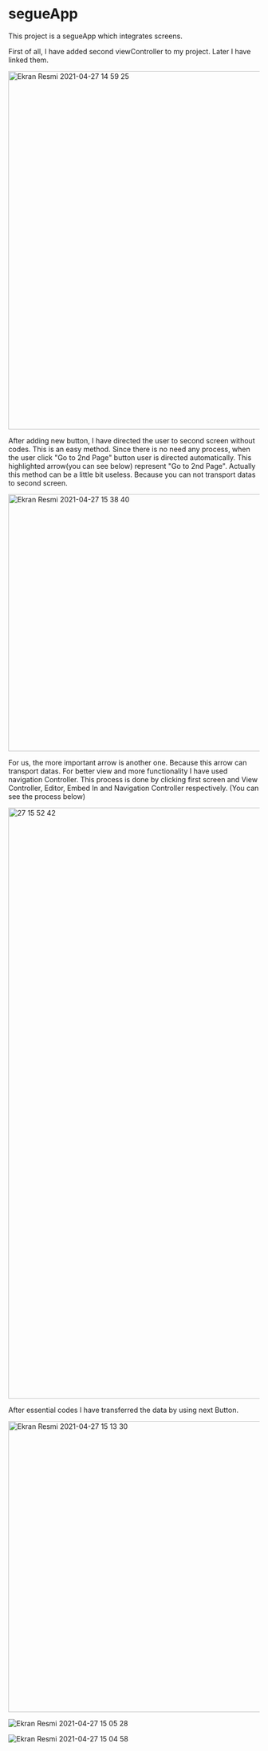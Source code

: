 # segueApp
This project is a segueApp which integrates screens. 

First of all, I have added second viewController to my project. Later I have linked them.


<img width="719" alt="Ekran Resmi 2021-04-27 14 59 25" src="https://user-images.githubusercontent.com/49618009/116242082-3d342200-a76e-11eb-81d5-110a81d90971.png">


After adding new button, I have directed the user to second screen without codes. This is an easy method. Since there is no need any process, when the user
click "Go to 2nd Page" button user is directed automatically. This highlighted arrow(you can see below) represent "Go to 2nd Page". Actually this method can 
be a little bit useless. Because you can not transport datas to second screen.

<img width="516" alt="Ekran Resmi 2021-04-27 15 38 40" src="https://user-images.githubusercontent.com/49618009/116243988-28588e00-a770-11eb-8667-ec0ea8a20d20.png">

For us, the more important arrow is another one. Because this arrow can transport datas. For better view and more functionality I have used navigation Controller.
This process is done by clicking first screen and View Controller, Editor, Embed In and Navigation Controller respectively. (You can see the process below)

<img width="1186" alt="27 15 52 42" src="https://user-images.githubusercontent.com/49618009/116247478-92befd80-a773-11eb-96a4-9dabb787a41a.png">

After essential codes I have transferred the data by using next Button.


<img width="584" alt="Ekran Resmi 2021-04-27 15 13 30" src="https://user-images.githubusercontent.com/49618009/116251737-a0768200-a777-11eb-8c12-e6bec73b2dc7.png">



![Ekran Resmi 2021-04-27 15 05 28](https://user-images.githubusercontent.com/49618009/116251608-80df5980-a777-11eb-826b-067f1fd9269e.png)

![Ekran Resmi 2021-04-27 15 04 58](https://user-images.githubusercontent.com/49618009/116251651-889efe00-a777-11eb-9d67-485145a01129.png)




